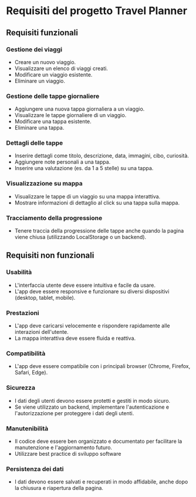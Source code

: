 # Requisiti del progetto Travel Planner

## Requisiti funzionali

### Gestione dei viaggi
- Creare un nuovo viaggio.
- Visualizzare un elenco di viaggi creati.
- Modificare un viaggio esistente.
- Eliminare un viaggio.

### Gestione delle tappe giornaliere
- Aggiungere una nuova tappa giornaliera a un viaggio.
- Visualizzare le tappe giornaliere di un viaggio.
- Modificare una tappa esistente.
- Eliminare una tappa.

### Dettagli delle tappe
- Inserire dettagli come titolo, descrizione, data, immagini, cibo, curiosità.
- Aggiungere note personali a una tappa.
- Inserire una valutazione (es. da 1 a 5 stelle) su una tappa.

### Visualizzazione su mappa
- Visualizzare le tappe di un viaggio su una mappa interattiva.
- Mostrare informazioni di dettaglio al click su una tappa sulla mappa.

### Tracciamento della progressione
- Tenere traccia della progressione delle tappe anche quando la pagina viene chiusa (utilizzando LocalStorage o un backend).

## Requisiti non funzionali

### Usabilità
- L'interfaccia utente deve essere intuitiva e facile da usare.
- L'app deve essere responsive e funzionare su diversi dispositivi (desktop, tablet, mobile).

### Prestazioni
- L'app deve caricarsi velocemente e rispondere rapidamente alle interazioni dell'utente.
- La mappa interattiva deve essere fluida e reattiva.

### Compatibilità
- L'app deve essere compatibile con i principali browser (Chrome, Firefox, Safari, Edge).

### Sicurezza
- I dati degli utenti devono essere protetti e gestiti in modo sicuro.
- Se viene utilizzato un backend, implementare l'autenticazione e l'autorizzazione per proteggere i dati degli utenti.

### Manutenibilità
- Il codice deve essere ben organizzato e documentato per facilitare la manutenzione e l'aggiornamento futuro.
- Utilizzare best practice di sviluppo software

### Persistenza dei dati
- I dati devono essere salvati e recuperati in modo affidabile, anche dopo la chiusura e riapertura della pagina.
